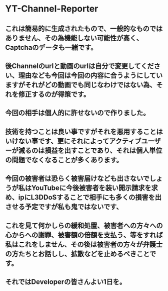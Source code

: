 # YT-Channel-Reporter
## これは簡易的に生成されたもので、一般的なものではありません、その為機能しない可能性が高く、Captchaのデータも一緒です。
## 後Channelのurlと動画のurlは自分で変更してください、理由なども今回は今回の内容に合うようにしていますがそれがどの動画でも同じなわけではない為、それを修正するのが得策です。
## 今回の相手は個人的に許せないので作りました。
## 技術を持つことは良い事ですがそれを悪用することはいけない事です、更にそれによってアクティブユーザーが減るのは損益を出すことであり、それは個人単位の問題でなくなることが多くあります。
## 今回の被害者は恐らく被害届けなども出さないでしょうが私はYouTubeに今後被害者を装い開示請求を求め、ipにL3DDoSすることで相手にも多くの損害を出させる予定ですが私も鬼ではないです、
## これを見て何かしらの緩和処置、被害者への方々への心からへの謝罪、被害額の倍額を支払う、等をすれば私はこれをしません、その後は被害者の方々が弁護士の方たちとお話しし、拡散などを止めるべきことです。
## それではDeveloperの皆さんよい1日を。
